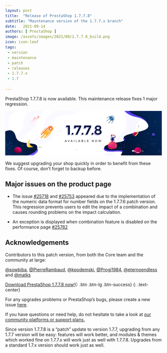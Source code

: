 ```yaml
---
layout: post
title:  "Release of PrestaShop 1.7.7.8"
subtitle: "Maintenance version of the 1.7.7.x branch"
date:   2021-09-14
authors: [ PrestaShop ]
image: /assets/images/2021/08/1.7.7.8_build.png
icon: icon-leaf
tags:
 - version
 - maintenance
 - patch
 - releases
 - 1.7.7.x
 - 1.7

---
```


PrestaShop 1.7.7.8 is now available. This maintenance release fixes 1 major regression.

![1.7.7.8 is available!](/assets/images/2021/08/1.7.7.8_build.png)

We suggest upgrading your shop quickly in order to benefit from these fixes. Of course, don’t forget to backup before.

## Major issues on the product page

- The issue [#25718](https://github.com/PrestaShop/PrestaShop/issues/25718) and [#25753](https://github.com/PrestaShop/PrestaShop/issues/25753) appeared due to the implementation of the numeric data format for number fields on the 1.7.7.6 patch version. This regression prevents users to edit the impact of a combination and causes rounding problems on the impact calculation. 

- An exception is displayed when combination feature is disabled on the performance page [#25782](https://github.com/PrestaShop/PrestaShop/issues/25782)

## Acknowledgements

Contributors to this patch version, from both the Core team and the community at large:

[@sowbiba](https://github.com/sowbiba), [@PierreRambaud](https://github.com/PierreRambaud), [@kpodemski](https://github.com/kpodemski), [@Progi1984](https://github.com/Progi1984), [@eternoendless](https://github.com/eternoendless) and [@matks](https://github.com/matks)

[Download PrestaShop 1.7.7.8 now!](https://www.prestashop.com/versions){: .btn .btn-lg .btn-success}
{: .text-center}

For any upgrades problems or PrestaShop’s bugs, please create a new issue [here](https://github.com/PrestaShop/PrestaShop/issues/new/choose).

If you have questions or need help, do not hesitate to take a look at [our community platforms or support plans.](https://devdocs.prestashop.com/1.7/faq/i-need-help/)

Since version 1.7.7.8 is a “patch” update to version 1.7.7, upgrading from any 1.7.7 version will be easy: features will work better, and modules & themes which worked fine on 1.7.7.x will work just as well with 1.7.7.8. Upgrades from a standard 1.7.x version should work just as well.

